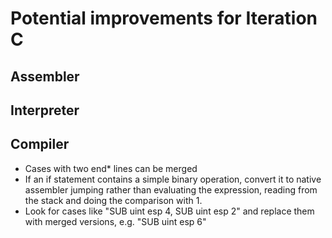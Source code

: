 # Potential improvements for Iteration C

## Assembler

## Interpreter

## Compiler

* Cases with two end* lines can be merged
* If an if statement contains a simple binary operation, convert it to native assembler jumping rather than evaluating the expression, reading from the stack and doing the comparison with 1.
* Look for cases like "SUB uint esp 4, SUB uint esp 2" and replace them with merged versions, e.g. "SUB uint esp 6"